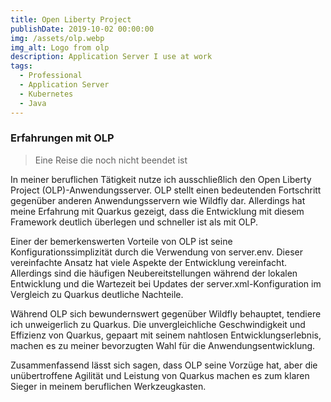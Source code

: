 ```yaml
---
title: Open Liberty Project
publishDate: 2019-10-02 00:00:00
img: /assets/olp.webp
img_alt: Logo from olp
description: Application Server I use at work
tags:
  - Professional
  - Application Server
  - Kubernetes
  - Java
---
```

### Erfahrungen mit OLP

>Eine Reise die noch nicht beendet ist

In meiner beruflichen Tätigkeit nutze ich ausschließlich den Open Liberty Project (OLP)-Anwendungsserver. OLP stellt einen bedeutenden Fortschritt gegenüber anderen Anwendungsservern wie Wildfly dar. Allerdings hat meine Erfahrung mit Quarkus gezeigt, dass die Entwicklung mit diesem Framework deutlich überlegen und schneller ist als mit OLP.

Einer der bemerkenswerten Vorteile von OLP ist seine Konfigurationssimplizität durch die Verwendung von server.env. Dieser vereinfachte Ansatz hat viele Aspekte der Entwicklung vereinfacht. Allerdings sind die häufigen Neubereitstellungen während der lokalen Entwicklung und die Wartezeit bei Updates der server.xml-Konfiguration im Vergleich zu Quarkus deutliche Nachteile.

Während OLP sich bewundernswert gegenüber Wildfly behauptet, tendiere ich unweigerlich zu Quarkus. Die unvergleichliche Geschwindigkeit und Effizienz von Quarkus, gepaart mit seinem nahtlosen Entwicklungserlebnis, machen es zu meiner bevorzugten Wahl für die Anwendungsentwicklung.

Zusammenfassend lässt sich sagen, dass OLP seine Vorzüge hat, aber die unübertroffene Agilität und Leistung von Quarkus machen es zum klaren Sieger in meinem beruflichen Werkzeugkasten.